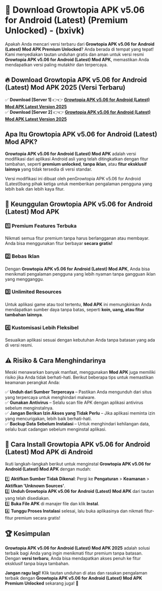 

# 🎯 Download Growtopia APK v5.06 for Android (Latest) (Premium Unlocked) -  (bxivk) 

Apakah Anda mencari versi terbaru dari **Growtopia APK v5.06 for Android (Latest) Mod APK Premium Unlocked**? Anda berada di tempat yang tepat! Kami menyediakan tautan unduhan gratis dan aman untuk versi resmi **Growtopia APK v5.06 for Android (Latest) Mod APK**, memastikan Anda mendapatkan versi paling mutakhir dan terpercaya.

## 🔥 Download Growtopia APK v5.06 for Android (Latest) Mod APK 2025 (Versi Terbaru)

✅ **Download [Server 1]** 👉👉 [**Growtopia APK v5.06 for Android (Latest) Mod APK Latest Version 2025**](https://apkcomod.com?title=Growtopia_APK_v5.06_for_Android_(Latest))  
✅ **Download [Server 2]** 👉👉 [**Growtopia APK v5.06 for Android (Latest) Mod APK Latest Version 2025**](https://apkcomod.com?title=Growtopia_APK_v5.06_for_Android_(Latest))  

## Apa Itu Growtopia APK v5.06 for Android (Latest) Mod APK?

**Growtopia APK v5.06 for Android (Latest) Mod APK** adalah versi modifikasi dari aplikasi Android asli yang telah ditingkatkan dengan fitur tambahan, seperti **premium unlocked**, **tanpa iklan**, atau **fitur eksklusif lainnya** yang tidak tersedia di versi standar.

Versi modifikasi ini dibuat oleh penGrowtopia APK v5.06 for Android (Latest)bang pihak ketiga untuk memberikan pengalaman pengguna yang lebih baik dan lebih kaya fitur.

## 🎯 Keunggulan Growtopia APK v5.06 for Android (Latest) Mod APK

### 1️⃣ Premium Features Terbuka
Nikmati semua fitur premium tanpa harus berlangganan atau membayar. Anda bisa menggunakan fitur berbayar **secara gratis!**

### 2️⃣ Bebas Iklan
Dengan **Growtopia APK v5.06 for Android (Latest) Mod APK**, Anda bisa menikmati pengalaman pengguna yang lebih nyaman tanpa gangguan iklan yang mengganggu.

### 3️⃣ Unlimited Resources
Untuk aplikasi game atau tool tertentu, **Mod APK** ini memungkinkan Anda mendapatkan sumber daya tanpa batas, seperti **koin, uang, atau fitur tambahan lainnya**.

### 4️⃣ Kustomisasi Lebih Fleksibel
Sesuaikan aplikasi sesuai dengan kebutuhan Anda tanpa batasan yang ada di versi resmi.

## ⚠️ Risiko & Cara Menghindarinya

Meski menawarkan banyak manfaat, menggunakan **Mod APK** juga memiliki risiko jika Anda tidak berhati-hati. Berikut beberapa tips untuk memastikan keamanan perangkat Anda:

✅ **Unduh dari Sumber Terpercaya** – Pastikan Anda mengunduh dari situs yang terpercaya untuk menghindari malware.  
✅ **Gunakan Antivirus** – Selalu scan file APK dengan aplikasi antivirus sebelum menginstalnya.  
✅ **Jangan Berikan Izin Akses yang Tidak Perlu** – Jika aplikasi meminta izin yang mencurigakan, lebih baik berhati-hati.  
✅ **Backup Data Sebelum Instalasi** – Untuk menghindari kehilangan data, selalu buat cadangan sebelum menginstal aplikasi.

## 📌 Cara Install Growtopia APK v5.06 for Android (Latest) Mod APK di Android

Ikuti langkah-langkah berikut untuk menginstal **Growtopia APK v5.06 for Android (Latest) Mod APK** dengan mudah:

1️⃣ **Aktifkan Sumber Tidak Dikenal**: Pergi ke **Pengaturan** > **Keamanan** > **Aktifkan 'Unknown Sources'**.  
2️⃣ **Unduh Growtopia APK v5.06 for Android (Latest) Mod APK** dari tautan yang telah disediakan.  
3️⃣ **Buka File APK** di manajer file dan klik **Instal**.  
4️⃣ **Tunggu Proses Instalasi** selesai, lalu buka aplikasinya dan nikmati fitur-fitur premium secara gratis!

## 🏆 Kesimpulan

**Growtopia APK v5.06 for Android (Latest) Mod APK 2025** adalah solusi terbaik bagi Anda yang ingin menikmati fitur premium tanpa batasan. Dengan **versi terbaru**, Anda bisa mendapatkan akses penuh ke fitur eksklusif tanpa biaya tambahan.

**Jangan ragu lagi!** Klik tautan unduhan di atas dan rasakan pengalaman terbaik dengan **Growtopia APK v5.06 for Android (Latest) Mod APK Premium Unlocked** sekarang juga! 🚀

